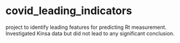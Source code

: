 # covid_leading_indicators
project to identify leading features for predicting Rt measurement. 
Investigated Kinsa data but did not lead to any significant conclusion.
